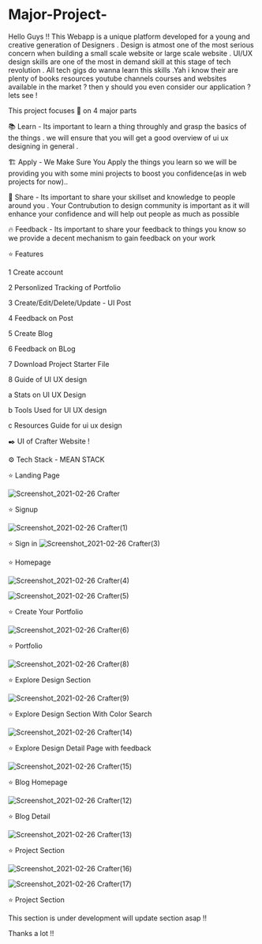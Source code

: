 
# Major-Project-


Hello Guys !! This Webapp is a unique platform developed for a young and creative generation of Designers . Design is atmost one of the most serious concern when building a small scale website or large scale website . UI/UX design skills are one of the most in demand skill at this stage of tech revolution . All tech gigs do wanna learn this skills .Yah i know their are plenty of books resources youtube channels courses and websites available in the market ? then y should you even consider our application ? lets see !

This project focuses 🎯 on 4 major parts

📚 Learn - Its important to  learn a thing throughly and grasp the basics of the things . we will ensure that you will get a good overview of ui ux designing in general .

🏗️ Apply - We Make Sure You Apply the things you learn so we will be providing you with some mini projects to boost you confidence(as in web projects for now)..

🤝 Share - Its important to share your skillset and knowledge to people around you . Your Contrubution to design community is important as it will enhance your confidence and will help out people as much as possible
 
🔥 Feedback - Its important to share your feedback to things you know so we provide a decent mechanism to gain feedback on your work


⭐  Features 

1 Create account 

2 Personlized Tracking of Portfolio 

3 Create/Edit/Delete/Update - UI Post

4 Feedback on Post

5 Create Blog 

6 Feedback on BLog

7 Download Project Starter File

8 Guide of UI UX design

  a Stats on UI UX Design 
  
  b Tools Used for UI UX design
  
  c Resources Guide for ui ux design
  
  
   ✒️ UI of Crafter Website !
  
  ⚙️ Tech Stack - MEAN STACK
  
  
  
  ⭐  Landing Page
  
![Screenshot_2021-02-26 Crafter](https://user-images.githubusercontent.com/53342781/109319220-a1bd2880-7874-11eb-9f61-14c88efaab77.png)

⭐ Signup 

![Screenshot_2021-02-26 Crafter(1)](https://user-images.githubusercontent.com/53342781/109319796-48a1c480-7875-11eb-84fc-3f9b4d83f886.png)

⭐ Sign in
![Screenshot_2021-02-26 Crafter(3)](https://user-images.githubusercontent.com/53342781/109320026-8ef72380-7875-11eb-9902-01a3f87dc680.png)

⭐ Homepage

![Screenshot_2021-02-26 Crafter(4)](https://user-images.githubusercontent.com/53342781/109320177-bea62b80-7875-11eb-94b8-6e2378105356.png)

![Screenshot_2021-02-26 Crafter(5)](https://user-images.githubusercontent.com/53342781/109320382-f614d800-7875-11eb-9ba0-230c002613f6.png)

⭐ Create Your Portfolio 

![Screenshot_2021-02-26 Crafter(6)](https://user-images.githubusercontent.com/53342781/109320998-a97dcc80-7876-11eb-981b-2c8f2ce8a4c3.png)

⭐ Portfolio 

![Screenshot_2021-02-26 Crafter(8)](https://user-images.githubusercontent.com/53342781/109321431-24df7e00-7877-11eb-9b64-4a131c3fe651.png)

⭐ Explore Design Section

![Screenshot_2021-02-26 Crafter(9)](https://user-images.githubusercontent.com/53342781/109321647-6cfea080-7877-11eb-9f99-9cdb94629d08.png)

⭐ Explore Design Section With Color Search 

![Screenshot_2021-02-26 Crafter(14)](https://user-images.githubusercontent.com/53342781/109324028-26f70c00-787a-11eb-8958-31bf2bd4e333.png)


⭐ Explore Design Detail Page with feedback

![Screenshot_2021-02-26 Crafter(15)](https://user-images.githubusercontent.com/53342781/109324093-3b3b0900-787a-11eb-8693-9abbd39e4180.png)


⭐ Blog Homepage

![Screenshot_2021-02-26 Crafter(12)](https://user-images.githubusercontent.com/53342781/109323302-55281c00-7879-11eb-8fec-0f341c7af575.png)

⭐ Blog Detail

![Screenshot_2021-02-26 Crafter(13)](https://user-images.githubusercontent.com/53342781/109323598-a59f7980-7879-11eb-814a-ce3b54edf69d.png)

⭐ Project Section

![Screenshot_2021-02-26 Crafter(16)](https://user-images.githubusercontent.com/53342781/109324378-9a991900-787a-11eb-9274-da6418a25149.png)


![Screenshot_2021-02-26 Crafter(17)](https://user-images.githubusercontent.com/53342781/109324312-7c331d80-787a-11eb-8370-6fd7277c1b1f.png)


⭐ Project Section

This section is under development will update section asap !!


Thanks a lot !!





                                                   
 
  

